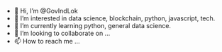 - 👋 Hi, I’m @GovIndLok
- 👀 I’m interested in data science, blockchain, python, javascript, tech.
- 🌱 I’m currently learning python, general data science.
- 💞️ I’m looking to collaborate on ...
- 📫 How to reach me ...

<!---
GovIndLok/GovIndLok is a ✨ special ✨ repository because its `README.md` (this file) appears on your GitHub profile.
You can click the Preview link to take a look at your changes.
--->
